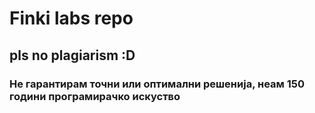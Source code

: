 # Finki labs repo 
## pls no plagiarism :D
### Не гарантирам точни или оптимални решенија, неам 150 години програмирачко искуство
